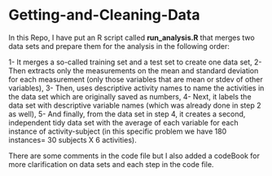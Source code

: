 # Getting-and-Cleaning-Data

In this Repo, I have put an R script called __run_analysis.R__ that merges two data sets and prepare them for the analysis in the following order:  

1- It merges a so-called training set and a test set to create one data set,
2- Then extracts only the measurements on the mean and standard deviation for each measurement (only those variables that are mean or stdev of other variables), 
3- Then, uses descriptive activity names to name the activities in the data set which are originally saved as numbers,
4- Next, it labels the data set with descriptive variable names (which was already done in step 2 as well), 
5- And finally, from the data set in step 4, it creates a second, independent tidy data set with the average of each variable for each instance of activity-subject (in this specific problem we have 180 instances= 30 subjects X 6 activities).

There are some comments in the code file but I also added a codeBook for more clarification on data sets and each step in the code file.
